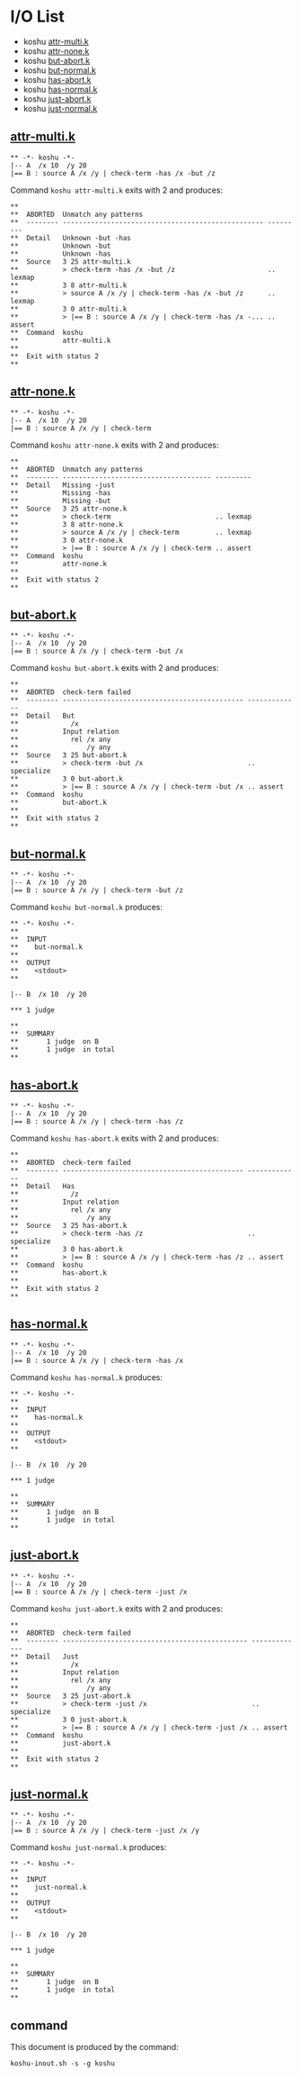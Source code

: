 # I/O List

- koshu [attr-multi.k](#attr-multik)
- koshu [attr-none.k](#attr-nonek)
- koshu [but-abort.k](#but-abortk)
- koshu [but-normal.k](#but-normalk)
- koshu [has-abort.k](#has-abortk)
- koshu [has-normal.k](#has-normalk)
- koshu [just-abort.k](#just-abortk)
- koshu [just-normal.k](#just-normalk)



## [attr-multi.k](attr-multi.k)

```
** -*- koshu -*-
|-- A  /x 10  /y 20
|== B : source A /x /y | check-term -has /x -but /z
```

Command `koshu attr-multi.k` exits with 2 and produces:

```
**
**  ABORTED  Unmatch any patterns
**  -------- -------------------------------------------------- ---------
**  Detail   Unknown -but -has
**           Unknown -but
**           Unknown -has
**  Source   3 25 attr-multi.k
**           > check-term -has /x -but /z                       .. lexmap
**           3 8 attr-multi.k
**           > source A /x /y | check-term -has /x -but /z      .. lexmap
**           3 0 attr-multi.k
**           > |== B : source A /x /y | check-term -has /x -... .. assert
**  Command  koshu
**           attr-multi.k
**
**  Exit with status 2
**
```



## [attr-none.k](attr-none.k)

```
** -*- koshu -*-
|-- A  /x 10  /y 20
|== B : source A /x /y | check-term
```

Command `koshu attr-none.k` exits with 2 and produces:

```
**
**  ABORTED  Unmatch any patterns
**  -------- ------------------------------------- ---------
**  Detail   Missing -just
**           Missing -has
**           Missing -but
**  Source   3 25 attr-none.k
**           > check-term                          .. lexmap
**           3 8 attr-none.k
**           > source A /x /y | check-term         .. lexmap
**           3 0 attr-none.k
**           > |== B : source A /x /y | check-term .. assert
**  Command  koshu
**           attr-none.k
**
**  Exit with status 2
**
```



## [but-abort.k](but-abort.k)

```
** -*- koshu -*-
|-- A  /x 10  /y 20
|== B : source A /x /y | check-term -but /x
```

Command `koshu but-abort.k` exits with 2 and produces:

```
**
**  ABORTED  check-term failed
**  -------- --------------------------------------------- -------------
**  Detail   But
**             /x
**           Input relation
**             rel /x any
**                 /y any
**  Source   3 25 but-abort.k
**           > check-term -but /x                          .. specialize
**           3 0 but-abort.k
**           > |== B : source A /x /y | check-term -but /x .. assert
**  Command  koshu
**           but-abort.k
**
**  Exit with status 2
**
```



## [but-normal.k](but-normal.k)

```
** -*- koshu -*-
|-- A  /x 10  /y 20
|== B : source A /x /y | check-term -but /z
```

Command `koshu but-normal.k` produces:

```
** -*- koshu -*-
**
**  INPUT
**    but-normal.k
**
**  OUTPUT
**    <stdout>
**

|-- B  /x 10  /y 20

*** 1 judge 

**
**  SUMMARY
**       1 judge  on B
**       1 judge  in total
**
```



## [has-abort.k](has-abort.k)

```
** -*- koshu -*-
|-- A  /x 10  /y 20
|== B : source A /x /y | check-term -has /z
```

Command `koshu has-abort.k` exits with 2 and produces:

```
**
**  ABORTED  check-term failed
**  -------- --------------------------------------------- -------------
**  Detail   Has
**             /z
**           Input relation
**             rel /x any
**                 /y any
**  Source   3 25 has-abort.k
**           > check-term -has /z                          .. specialize
**           3 0 has-abort.k
**           > |== B : source A /x /y | check-term -has /z .. assert
**  Command  koshu
**           has-abort.k
**
**  Exit with status 2
**
```



## [has-normal.k](has-normal.k)

```
** -*- koshu -*-
|-- A  /x 10  /y 20
|== B : source A /x /y | check-term -has /x
```

Command `koshu has-normal.k` produces:

```
** -*- koshu -*-
**
**  INPUT
**    has-normal.k
**
**  OUTPUT
**    <stdout>
**

|-- B  /x 10  /y 20

*** 1 judge 

**
**  SUMMARY
**       1 judge  on B
**       1 judge  in total
**
```



## [just-abort.k](just-abort.k)

```
** -*- koshu -*-
|-- A  /x 10  /y 20
|== B : source A /x /y | check-term -just /x
```

Command `koshu just-abort.k` exits with 2 and produces:

```
**
**  ABORTED  check-term failed
**  -------- ---------------------------------------------- -------------
**  Detail   Just
**             /x
**           Input relation
**             rel /x any
**                 /y any
**  Source   3 25 just-abort.k
**           > check-term -just /x                          .. specialize
**           3 0 just-abort.k
**           > |== B : source A /x /y | check-term -just /x .. assert
**  Command  koshu
**           just-abort.k
**
**  Exit with status 2
**
```



## [just-normal.k](just-normal.k)

```
** -*- koshu -*-
|-- A  /x 10  /y 20
|== B : source A /x /y | check-term -just /x /y
```

Command `koshu just-normal.k` produces:

```
** -*- koshu -*-
**
**  INPUT
**    just-normal.k
**
**  OUTPUT
**    <stdout>
**

|-- B  /x 10  /y 20

*** 1 judge 

**
**  SUMMARY
**       1 judge  on B
**       1 judge  in total
**
```



## command

This document is produced by the command:

```
koshu-inout.sh -s -g koshu
```
